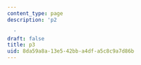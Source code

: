 ```yaml
---
content_type: page
description: 'p2

  '
draft: false
title: p3
uid: 8da59a8a-13e5-42bb-a4df-a5c8c9a7d86b
---
```


